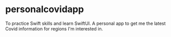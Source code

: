 # personalcovidapp
To practice Swift skills and learn SwiftUI. A personal app to get me the latest Covid information for regions I'm interested in.
